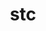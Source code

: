 ---
title: "stc"
layout: cache
categories: [package, develop-2023-12-10]
meta: {"versions": ["0.9.0"], "compilers": ["cce@=15.0.1", "gcc@=10.3.0", "gcc@=11.4.0", "gcc@=9.4.0", "oneapi@=2023.2.0"], "oss": ["rhel8", "sle_hpc15", "ubuntu20.04"], "platforms": ["linux"], "targets": ["neoverse_v1", "ppc64le", "x86_64_v3", "x86_64_v4", "zen4"], "stacks": ["e4s", "e4s-cray-rhel", "e4s-cray-sles", "e4s-neoverse_v1", "e4s-oneapi", "e4s-power", "root"], "num_specs": 6, "num_specs_by_stack": {"root": 6, "e4s-cray-rhel": 1, "e4s-cray-sles": 1, "e4s-neoverse_v1": 1, "e4s-power": 1, "e4s": 1, "e4s-oneapi": 1}}
spec_details: [{"hash": "jegsexoas6ju3qgxlidvqdjocbkotcc2", "compiler": "cce@=15.0.1", "versions": ["0.9.0"], "os": "rhel8", "platform": "linux", "target": "zen4", "variants": ["build_system=autotools"], "stacks": ["root", "e4s-cray-rhel"], "size": "-", "tarball": "https://binaries.spack.io/releases/develop-2023-12-10/build_cache/linux-rhel8-zen4/cce-15.0.1/stc-0.9.0/linux-rhel8-zen4-cce-15.0.1-stc-0.9.0-jegsexoas6ju3qgxlidvqdjocbkotcc2.spack"}, {"hash": "k6pr5n575rzkcndy66dkyyeqnlu45bjw", "compiler": "gcc@=10.3.0", "versions": ["0.9.0"], "os": "sle_hpc15", "platform": "linux", "target": "x86_64_v4", "variants": ["build_system=autotools"], "stacks": ["root", "e4s-cray-sles"], "size": "-", "tarball": "https://binaries.spack.io/releases/develop-2023-12-10/build_cache/linux-sle_hpc15-x86_64_v4/gcc-10.3.0/stc-0.9.0/linux-sle_hpc15-x86_64_v4-gcc-10.3.0-stc-0.9.0-k6pr5n575rzkcndy66dkyyeqnlu45bjw.spack"}, {"hash": "3idlw25rgo4zormgzbsnqu2ksk45xgy6", "compiler": "gcc@=11.4.0", "versions": ["0.9.0"], "os": "ubuntu20.04", "platform": "linux", "target": "neoverse_v1", "variants": ["build_system=autotools"], "stacks": ["root", "e4s-neoverse_v1"], "size": "-", "tarball": "https://binaries.spack.io/releases/develop-2023-12-10/build_cache/linux-ubuntu20.04-neoverse_v1/gcc-11.4.0/stc-0.9.0/linux-ubuntu20.04-neoverse_v1-gcc-11.4.0-stc-0.9.0-3idlw25rgo4zormgzbsnqu2ksk45xgy6.spack"}, {"hash": "ch3agzk6m4wwl47q3v7ifglib53ij6h3", "compiler": "gcc@=9.4.0", "versions": ["0.9.0"], "os": "ubuntu20.04", "platform": "linux", "target": "ppc64le", "variants": ["build_system=autotools"], "stacks": ["root", "e4s-power"], "size": "-", "tarball": "https://binaries.spack.io/releases/develop-2023-12-10/build_cache/linux-ubuntu20.04-ppc64le/gcc-9.4.0/stc-0.9.0/linux-ubuntu20.04-ppc64le-gcc-9.4.0-stc-0.9.0-ch3agzk6m4wwl47q3v7ifglib53ij6h3.spack"}, {"hash": "7jaqv7ajqdcfp2a3ihgiwy6jtnzyllve", "compiler": "gcc@=11.4.0", "versions": ["0.9.0"], "os": "ubuntu20.04", "platform": "linux", "target": "x86_64_v3", "variants": ["build_system=autotools"], "stacks": ["e4s", "root"], "size": "-", "tarball": "https://binaries.spack.io/releases/develop-2023-12-10/build_cache/linux-ubuntu20.04-x86_64_v3/gcc-11.4.0/stc-0.9.0/linux-ubuntu20.04-x86_64_v3-gcc-11.4.0-stc-0.9.0-7jaqv7ajqdcfp2a3ihgiwy6jtnzyllve.spack"}, {"hash": "fs2j2z4mxnntad4butx2tce7cfodu2o2", "compiler": "oneapi@=2023.2.0", "versions": ["0.9.0"], "os": "ubuntu20.04", "platform": "linux", "target": "x86_64_v3", "variants": ["build_system=autotools"], "stacks": ["root", "e4s-oneapi"], "size": "-", "tarball": "https://binaries.spack.io/releases/develop-2023-12-10/build_cache/linux-ubuntu20.04-x86_64_v3/oneapi-2023.2.0/stc-0.9.0/linux-ubuntu20.04-x86_64_v3-oneapi-2023.2.0-stc-0.9.0-fs2j2z4mxnntad4butx2tce7cfodu2o2.spack"}]
---